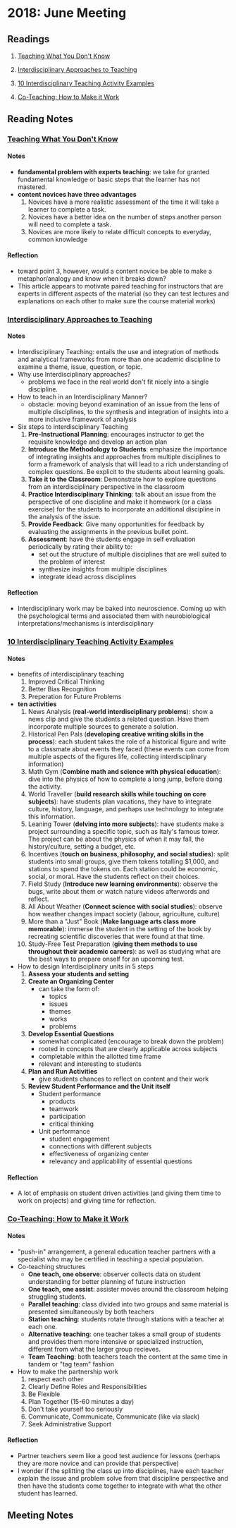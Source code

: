 ---
---
# 2018: June Meeting

## Readings
1. [Teaching What You Don't Know][1]

2. [Interdisciplinary Approaches to Teaching][2]

3. [10 Interdisciplinary Teaching Activity Examples][3]

4. [Co-Teaching: How to Make it Work][4]

## Reading Notes
### [Teaching What You Don't Know][1]
#### Notes
- **fundamental problem with experts teaching**: we take for granted fundamental knowledge or basic steps that the learner has not mastered.
- **content novices have three advantages**
    1. Novices have a more realistic assessment of the time it will take a learner to complete a task.
    2. Novices have a better idea on the number of steps another person will need to complete a task.
    3. Novices are more likely to relate difficult concepts to everyday, common knowledge
#### Reflection
- toward point 3, however, would a content novice be able to make a metaphor/analogy and know when it breaks down?
- This article appears to motivate paired teaching for instructors that are experts in different aspects of the material (so they can test lectures and explanations on each other to make sure the course material works)

### [Interdisciplinary Approaches to Teaching][2]
#### Notes
- Interdisciplinary Teaching: entails the use and integration of methods and analytical frameworks from more than one academic discipline to examine a theme, issue, question, or topic.
- Why use Interdisciplinary approaches?
    - problems we face in the real world don't fit nicely into a single discipline.
- How to teach in an Interdisciplinary Manner?
    - obstacle: moving beyond examination of an issue from the lens of multiple disciplines, to the synthesis and integration of insights into a more inclusive framework of analysis
- Six steps to interdisciplinary Teaching
    1. **Pre-Instructional Planning**: encourages instructor to get the requisite knowledge and develop an action plan
    2. **Introduce the Methodology to Students**: emphasize the importance of integrating insights and approaches from multiple disciplines to form a framework of analysis that will lead to a rich understanding of complex questions. Be explicit to the students about learning goals.
    3. **Take it to the Classroom**: Demonstrate how to explore questions from an interdisciplinary perspective in the classroom
    4. **Practice Interdisciplinary Thinking**: talk about an issue from the perspective of one discipline and make it homework (or a class exercise) for the students to incorporate an additional discipline in the analysis of the issue.
    5. **Provide Feedback**: Give many opportunities for feedback by evaluating the assignments in the previous bullet point.
    6. **Assessment**: have the students engage in self evaluation periodically by rating their ability to:
        - set out the structure of multiple disciplines that are well suited to the problem of interest
        - synthesize insights from multiple disciplines
        - integrate idead across disciplines
#### Reflection
- Interdisciplinary work may be baked into neuroscience. Coming up with the psychological terms and associated them with neurobiological interpretations/mechanisms is interdisciplinary

### [10 Interdisciplinary Teaching Activity Examples][3]
#### Notes
- benefits of interdisciplinary teaching
    1. Improved Critical Thinking
    2. Better Bias Recognition
    3. Preperation for Future Problems
- **ten activities**
    1. News Analysis (**real-world interdisciplinary problems**): show a news clip and give the students a related question. Have them incorporate multiple sources to generate a solution.
    2. Historical Pen Pals (**developing creative writing skills in the process**): each student takes the role of a historical figure and write to a classmate about events they faced (these events can come from multiple aspects of the figures life, collecting interdisciplinary information)
    3. Math Gym (**Combine math and science with physical education**): dive into the physics of how to complete a long jump, before doing the activity.
    4. World Traveller (**build research skills while touching on core subjects**): have students plan vacations, they have to integrate culture, history, language, and perhaps use technology to integrate this information.
    5. Leaning Tower (**delving into more subjects**): have students make a project surrounding a specific topic, such as Italy's famous tower. The project can be about the physics of when it may fall, the history/culture, setting a budget, etc.
    6. Incentives (**touch on business, philosophy, and social studies**): split students into small groups, give them tokens totalling $1,000, and stations to spend the tokens on. Each station could be economic, social, or moral. Have the students reflect on their choices.
    7. Field Study (**Introduce new learning environments**): observe the bugs, write about them or watch nature videos afterwords and reflect.
    8. All About Weather (**Connect science with social studies**): observe how weather changes impact society (labour, agriculture, culture)
    9. More than a "Just" Book (**Make language arts class more memorable**): immerse the student in the setting of the book by recreating scientific discoveries that were found at that time.
    10. Study-Free Test Preparation (**giving them methods to use throughout their academic careers**): as well as studying what are the best ways to prepare onself for an upcoming test.
- How to design Interdisciplinary units in 5 steps
    1. **Assess your students and setting**
    2. **Create an Organizing Center**
        - can take the form of:
            - topics
            - issues
            - themes
            - works
            - problems
    3. **Develop Essential Questions**
        - somewhat complicated (encourage to break down the problem)
        - rooted in concepts that are clearly applicable across subjects
        - completable within the allotted time frame
        - relevant and interesting to students
    4. **Plan and Run Activities**
        - give students chances to reflect on content and their work
    5. **Review Student Performance and the Unit itself**
        - Student performance
            - products
            - teamwork
            - participation
            - critical thinking
        - Unit performance
            - student engagement
            - connections with different subjects
            - effectiveness of organizing center
            - relevancy and applicability of essential questions
#### Reflection
- A lot of emphasis on student driven activities (and giving them time to work on projects) and giving time for reflection.

### [Co-Teaching: How to Make it Work][4]
#### Notes
- "push-in" arrangement, a general education teacher partners with a specialist who may be certified in teaching a special population.
- Co-teaching structures
    - **One teach, one observe**: observer collects data on student understanding for better planning of future instruction
    - **One teach, one assist**: assister moves around the classroom helping struggling students.
    - **Parallel teaching**: class divided into two groups and same material is presented simultaneously by both teachers
    - **Station teaching**: students rotate through stations with a teacher at each one.
    - **Alternative teaching**: one teacher takes a small group of students and provides them more intensive or specialized instruction, different from what the larger group recieves.
    - **Team Teaching**: both teachers teach the content at the same time in tandem or "tag team" fashion
- How to make the partnership work
    1. respect each other
    2. Clearly Define Roles and Responsibilities
    3. Be Flexible
    4. Plan Together (15-60 minutes a day)
    5. Don't take yourself too seriously
    6. Communicate, Communicate, Communicate (like via slack)
    7. Seek Administrative Support
#### Reflection
- Partner teachers seem like a good test audience for lessons (perhaps they are more novice and can provide that perspective)
- I wonder if the splitting the class up into disciplines, have each teacher explain the issue and problem solve from that discipline perspective and then have the students come together to integrate with what the other student has learned.

## Meeting Notes








[1]: https://www.chronicle.com/article/Teaching-What-You-Dont-Know/135180
[2]: https://serc.carleton.edu/sp/library/interdisciplinary/index.html
[3]: https://www.prodigygame.com/blog/interdisciplinary-teaching-activities-examples/
[4]: https://www.cultofpedagogy.com/co-teaching-push-in/

